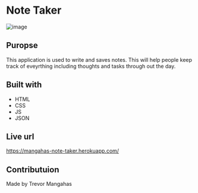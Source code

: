 # Note Taker
![image](https://user-images.githubusercontent.com/98117743/178906804-44dbce71-b293-423a-9e99-d10e7549c140.png)


## Puropse
This application is used to write and saves notes. This will help people keep track of eveyrthing including thoughts and tasks through out the day.

## Built with
* HTML
* CSS
* JS
* JSON

## Live url
https://mangahas-note-taker.herokuapp.com/

## Contributuion
Made by Trevor Mangahas
